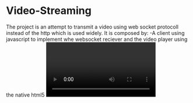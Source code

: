 Video-Streaming
===============
The project is an attempt to transmit a video using web socket protocoll instead of the http which is used widely.
It is composed by:
-A client using javascript to implement whe websocket reciever and the video player using the native html5 <video> tag.
-A java endpoint, web server which will send the file to the client using the web javax.websocket library.
